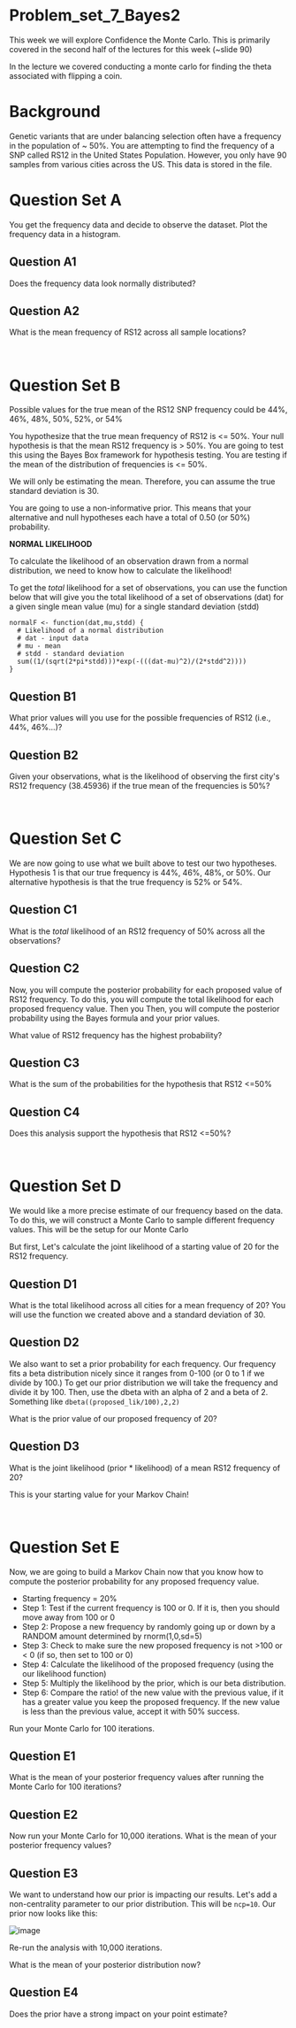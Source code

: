 # Problem_set_7_Bayes2

This week we will explore Confidence the Monte Carlo. This is primarily covered in the second half of the lectures for this week (~slide 90)

In the lecture we covered conducting a monte carlo for finding the theta associated with flipping a coin. 


# Background

Genetic variants that are under balancing selection often have a frequency in the population of ~ 50%. You are attempting to find the frequency of a SNP called RS12 in the United States Population. However, you only have 90 samples from various cities across the US. This data is stored in the file. 

# Question Set A

You get the frequency data and decide to observe the dataset. Plot the frequency data in a histogram.

## Question A1
Does the frequency data look normally distributed?

## Question A2
What is the mean frequency of RS12 across all sample locations? 

&nbsp;

# Question Set B 

Possible values for the true mean of the RS12 SNP frequency could be 44%, 46%, 48%, 50%, 52%, or 54%

You hypothesize that the true mean frequency of RS12 is <= 50%. Your null hypothesis is that the mean RS12 frequency is > 50%. You are going to test this using the Bayes Box framework for hypothesis testing. You are testing if the mean of the distribution of frequencies is <= 50%. 

We will only be estimating the mean. Therefore, you can assume the true standard deviation is 30.

You are going to use a non-informative prior. This means that your alternative and null hypotheses each have a total of 0.50 (or 50%) probability. 

**NORMAL LIKELIHOOD**

To calculate the likelihood of an observation drawn from a normal distribution, we need to know how to calculate the likelihood! 

To get the _total_ likelihood for a set of observations, you can use the function below that will give you the total likelihood of a set of observations (dat) for a given single mean value (mu) for a single standard deviation (stdd)

```
normalF <- function(dat,mu,stdd) {
  # Likelihood of a normal distribution
  # dat - input data
  # mu - mean
  # stdd - standard deviation 
  sum((1/(sqrt(2*pi*stdd)))*exp(-(((dat-mu)^2)/(2*stdd^2))))
}

```

## Question B1 

What prior values will you use for the possible frequencies of RS12 (i.e., 44%, 46%...)?

## Question B2 

Given your observations, what is the likelihood of observing the first city's RS12 frequency (38.45936) if the true mean of the frequencies is 50%?

&nbsp;

# Question Set C

We are now going to use what we built above to test our two hypotheses. Hypothesis 1 is that our true frequency is 44%, 46%, 48%, or 50%. Our alternative hypothesis is that the true frequency is 52% or 54%.

## Question C1 

What is the _total_ likelihood of an RS12 frequency of 50% across all the observations? 

## Question C2

Now, you will compute the posterior probability for each proposed value of RS12 frequency. To do this, you will compute the total likelihood for each proposed frequency value. Then you Then, you will compute the posterior probability using the Bayes formula and your prior values. 

What value of RS12 frequency has the highest probability? 

## Question C3

What is the sum of the probabilities for the hypothesis that RS12 <=50%

## Question C4

Does this analysis support the hypothesis that RS12 <=50%?

&nbsp;

# Question Set D

We would like a more precise estimate of our frequency based on the data. To do this, we will construct a Monte Carlo to sample different frequency values. This will be the setup for our Monte Carlo 

But first, Let's calculate the joint likelihood of a starting value of 20 for the RS12 frequency. 

## Question D1

What is the total likelihood across all cities for a mean frequency of 20? You will use the function we created above and a standard deviation of 30. 

## Question D2

We also want to set a prior probability for each frequency. Our frequency fits a beta distribution nicely since it ranges from 0-100 (or 0 to 1 if we divide by 100.) To get our prior distribution we will take the frequency and divide it by 100. Then, use the dbeta with an alpha of 2 and a beta of 2. Something like ```dbeta((proposed_lik/100),2,2)```

What is the prior value of our proposed frequency of 20?

## Question D3

What is the joint likelihood (prior * likelihood) of a mean RS12 frequency of 20? 

This is your starting value for your Markov Chain! 

&nbsp;

# Question Set E

Now, we are going to build a Markov Chain now that you know how to compute the posterior probability for any proposed frequency value. 

- Starting frequency = 20%
- Step 1: Test if the current frequency is 100 or 0. If it is, then you should move away from 100 or 0
- Step 2: Propose a new frequency by randomly going up or down by a RANDOM amount determined by rnorm(1,0,sd=5)
- Step 3: Check to make sure the new proposed frequency is not >100 or < 0 (if so, then set to 100 or 0)
- Step 4: Calculate the likelihood of the proposed frequency (using the our likelihood function)
- Step 5: Multiply the likelihood by the prior, which is our beta distribution. 
- Step 6: Compare the ratio! of the new value with the previous value, if it has a greater value you keep the proposed frequency. If the new value is less than the previous value, accept it with 50% success.

Run your Monte Carlo for 100 iterations.

## Question E1

What is the mean of your posterior frequency values after running the Monte Carlo for 100 iterations?


## Question E2

Now run your Monte Carlo for 10,000 iterations. What is the mean of your posterior frequency values?

## Question E3

We want to understand how our prior is impacting our results. Let's add a non-centrality parameter to our prior distribution. This will be ``ncp=10``. Our prior now looks like this:

![image](https://github.com/BINF-6310L-8310L-Spring24/Problem_set_7_Bayes2/assets/47755288/44497284-9a67-4c95-b2fa-dcd95fe7ed65)

Re-run the analysis with 10,000 iterations. 

What is the mean of your posterior distribution now? 

## Question E4

Does the prior have a strong impact on your point estimate? 



